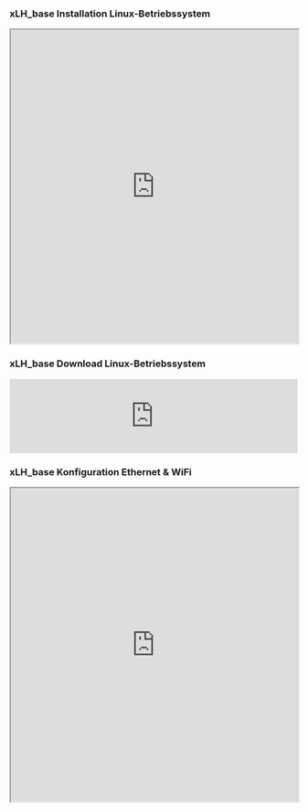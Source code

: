 ### xLH_base Installation Linux-Betriebssystem

<iframe src="https://drive.google.com/file/d/1ZjFOEqa8wCn6d7kZtQ4okTIxYUxWbTQO/preview" width="100%" height="550" allow="autoplay"></iframe>

### xLH_base Download Linux-Betriebssystem

<iframe src="https://drive.google.com/embeddedfolderview?id=1GnFU8UpQGy7LLwhuvXTemzNMBkl0bkNN#list" style="width:100%; height:130px; border:0;"></iframe>

### xLH_base Konfiguration Ethernet & WiFi

<iframe src="https://drive.google.com/file/d/1e7mVowM3-K2becVsxQureaxQp8IX-k7Q/preview" width="100%" height="550" allow="autoplay"></iframe>

